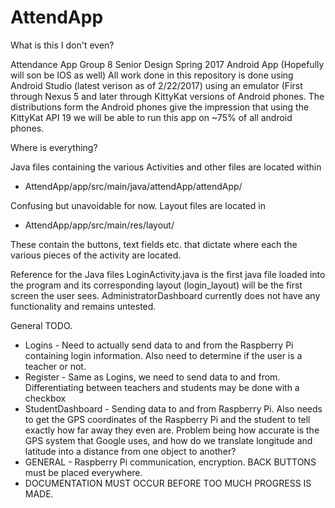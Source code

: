 # AttendApp
What is this I don't even?

  Attendance App Group 8 Senior Design Spring 2017 Android App (Hopefully will son be IOS as well)
  All work done in this repository is done using Android Studio (latest verison as of 2/22/2017) using an emulator (First through Nexus 5 and later through KittyKat versions of Android phones. The distributions form the Android phones give the impression that using the KittyKat API 19 we will be able to run this app on ~75% of all android phones.
  
Where is everything?

  Java files containing the various Activities and other files are located within
  * AttendApp/app/src/main/java/attendApp/attendApp/
  
Confusing but unavoidable for now.
  Layout files are located in 
  * AttendApp/app/src/main/res/layout/
  
These contain the buttons, text fields etc. that dictate where each the various pieces of the activity are located.
  
Reference for the Java files
  LoginActivity.java is the first java file loaded into the program and its corresponding layout (login_layout) will be the first screen the user sees. AdministratorDashboard currently does not have any functionality and remains untested.
  
  General TODO.
  
 * Logins - Need to actually send data to and from the Raspberry Pi containing login information. Also need to determine if the user is a teacher or not.
 * Register - Same as Logins, we need to send data to and from. Differentiating between teachers and students may be done with a checkbox
 * StudentDashboard - Sending data to and from Raspberry Pi. Also needs to get the GPS coordinates of the Raspberry Pi and the student to tell exactly how far away they even are. Problem being how accurate is the GPS system that Google uses, and how do we translate longitude and latitude into a distance from one object to another?
 * GENERAL - Raspberry Pi communication, encryption. BACK BUTTONS must be placed everywhere.
 * DOCUMENTATION MUST OCCUR BEFORE TOO MUCH PROGRESS IS MADE.
